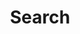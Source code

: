 ---
title: "Search"
layout: "search"
placeholder: "Type what you are looking for"
url: "/en-us/search/"
---